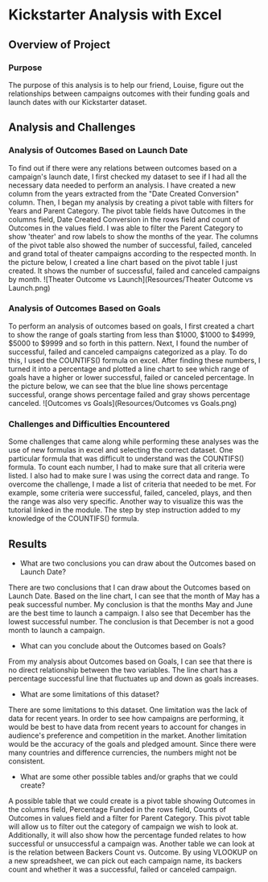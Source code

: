 # Kickstarter Analysis with Excel

## Overview of Project

### Purpose
The purpose of this analysis is to help our friend, Louise, figure out the relationships between campaigns outcomes with their funding goals and launch dates with our Kickstarter dataset. 

## Analysis and Challenges

### Analysis of Outcomes Based on Launch Date
To find out if there were any relations between outcomes based on a campaign's launch date, I first checked my dataset to see if I had all the necessary data needed to perform an analysis. I have created a new column from the years extracted from the "Date Created Conversion" column. Then, I began my analysis by creating a pivot table with filters for Years and Parent Category. The pivot table fields have Outcomes in the columns field, Date Created Conversion in the rows field and count of Outcomes in the values field. I was able to filter the Parent Category to show 'theater' and row labels to show the months of the year. The columns of the pivot table also showed the number of successful, failed, canceled and grand total of theater campaigns according to the respected month. In the picture below, I created a line chart based on the pivot table I just created. It shows the number of successful, failed and canceled campaigns by month. 
![Theater Outcome vs Launch](Resources/Theater Outcome vs Launch.png)

### Analysis of Outcomes Based on Goals
To perform an analysis of outcomes based on goals, I first created a chart to show the range of goals starting from less than $1000, $1000 to $4999, $5000 to $9999 and so forth in this pattern. Next, I found the number of successful, failed and canceled campaigns categorized as a play. To do this, I used the COUNTIFS() formula on excel. After finding these numbers, I turned it into a percentage and plotted a line chart to see which range of goals have a higher or lower successful, failed or canceled percentage. In the picture below, we can see that the blue line shows percentage successful, orange shows percentage failed and gray shows percentage canceled. 
![Outcomes vs Goals](Resources/Outcomes vs Goals.png)	

### Challenges and Difficulties Encountered
Some challenges that came along while performing these analyses was the use of new formulas in excel and selecting the correct dataset. One particular formula that was difficult to understand was the COUNTIFS() formula. To count each number, I had to make sure that all criteria were listed. I also had to make sure I was using the correct data and range. To overcome the challenge, I made a list of criteria that needed to be met. For example, some criteria were successful, failed, canceled, plays, and then the range was also very specific. Another way to visualize this was the tutorial linked in the module. The step by step instruction added to my knowledge of the COUNTIFS() formula. 

## Results

- What are two conclusions you can draw about the Outcomes based on Launch Date?

There are two conclusions that I can draw about the Outcomes based on Launch Date. Based on the line chart, I can see that the month of May has a peak successful number. My conclusion is that the months May and June are the best time to launch a campaign. I also see that December has the lowest successful number. The conclusion is that December is not a good month to launch a campaign. 
	
- What can you conclude about the Outcomes based on Goals?

From my analysis about Outcomes based on Goals, I can see that there is no direct relationship between the two variables. The line chart has a percentage successful line that fluctuates up and down as goals increases. 

- What are some limitations of this dataset?

There are some limitations to this dataset. One limitation was the lack of data for recent years. In order to see how campaigns are performing, it would be best to have data from recent years to account for changes in audience's preference and competition in the market. Another limitation would be the accuracy of the goals and pledged amount. Since there were many countries and difference currencies, the numbers might not be consistent. 

- What are some other possible tables and/or graphs that we could create?

A possible table that we could create is a pivot table showing Outcomes in the columns field, Percentage Funded in the rows field, Counts of Outcomes in values field and a filter for Parent Category. This pivot table will allow us to filter out the category of campaign we wish to look at. Additionally, it will also show how the percentage funded relates to how successful or unsuccessful a campaign was. Another table we can look at is the relation between Backers Count vs. Outcome. By using VLOOKUP on a new spreadsheet, we can pick out each campaign name, its backers count and whether it was a successful, failed or canceled campaign. 
